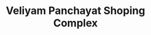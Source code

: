 ---
title: "Veliyam Panchayat Shoping Complex"
url: /veliyam/veliyam-panchayat-shoping-complex/
shop: Einkaufszentrum
---